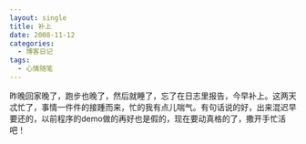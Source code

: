 ```yaml
---
layout: single
title: 补上
date: 2008-11-12
categories:
  - 博客日记
tags:
  - 心情随笔
---
```


昨晚回家晚了，跑步也晚了，然后就睡了，忘了在日志里报告，今早补上。这两天忒忙了，事情一件件的接踵而来，忙的我有点儿喘气。有句话说的好，出来混迟早要还的，以前程序的demo做的再好也是假的，现在要动真格的了，撒开手忙活吧！
